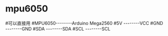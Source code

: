 # mpu6050
#可以直接用
#MPU6050--------Arduino Mega2560
#5V     --------VCC
#GND    --------GND
#SDA    --------SDA
#SCL    --------SCL
